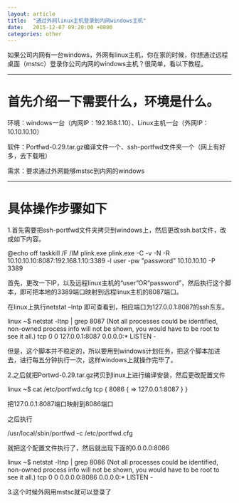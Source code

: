 ```yaml
---
layout: article
title:  "通过外网linux主机登录到内网windows主机"
date:   2015-12-07 09:20:00 +0800
categories: other
---
```


如果公司内网有一台windows，外网有linux主机，你在家的时候，你想通过远程桌面（mstsc）登录你公司内网的windows主机？很简单，看以下教程。


----------

# 首先介绍一下需要什么，环境是什么。 #

环境：windows一台（内网IP：192.168.1.10）、Linux主机一台（外网IP：10.10.10.10）

软件：Portfwd-0.29.tar.gz编译文件一个、ssh-portfwd文件夹一个（网上有好多，去下载哦）

需求：要求通过外网能够mstsc到内网的windows

----------

# 具体操作步骤如下 #

1.首先需要把ssh-portfwd文件夹拷贝到windows上，然后更改ssh.bat文件，改成如下内容。

@echo off
taskkill /F /IM plink.exe
plink.exe -C  -v -N -R 10.10.10.10:8087:192.168.1.10:3389 -l user -pw "password"  10.10.10.10 -P 3389

首先，更改一下IP，以及远程linux主机的“user”OR“password”，然后执行这个脚本，即可把本地的3389端口映射到远程linux主机的8087端口。

在linux上执行netstat –lntp 即可查看到，相应端口为127.0.0.1:8087的ssh东东。

linux ~$ netstat -ltnp | grep 8087
(Not all processes could be identified, non-owned process info
 will not be shown, you would have to be root to see it all.)
tcp        0      0 127.0.0.1:8087          0.0.0.0:*               LISTEN      - 

但是，这个脚本并不稳定的，所以要用到windows计划任务，把这个脚本加进去，进行每五分钟执行一次，这样windows上就操作完毕了。

2.之后就把Portwd-0.29.tar.gz拷贝到linux上进行编译安装，然后更改配置文件

linux ~$ cat /etc/portfwd.cfg 
tcp { 8086
{ => 127.0.0.1:8087 } }

把127.0.0.1:8087端口映射到8086端口

之后执行

/usr/local/sbin/portfwd -c /etc/portfwd.cfg

就把这个配置文件执行了，然后就出现下面的0.0.0.0:8086

linux ~$ netstat -ltnp | grep 8086
(Not all processes could be identified, non-owned process info
 will not be shown, you would have to be root to see it all.)
tcp        0      0 0.0.0.0:8086            0.0.0.0:*               LISTEN      -  

3.这个时候外网用mstsc就可以登录了
